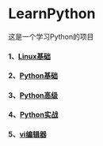 # LearnPython
这是一个学习Python的项目

#### 1、[Linux基础](1-linux基础.md)

#### 2、[Python基础](2-Python基础.md)

#### 3、[Python高级](Python高级.md)

#### 4、[Python实战](Python实战.md)

#### 5、[vi编辑器](vi编辑器.md)